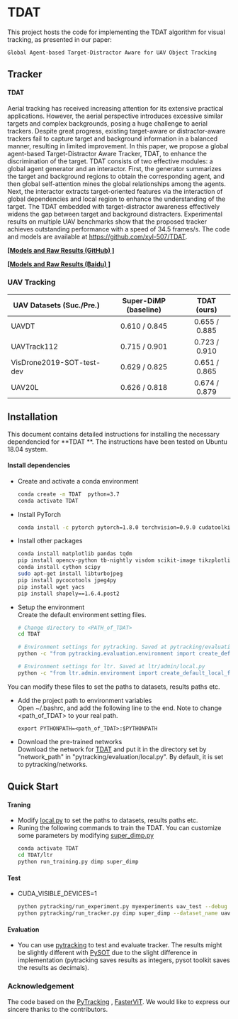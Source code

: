 # TDAT

This project hosts the code for implementing the TDAT algorithm for visual tracking, as presented in our paper:

```
Global Agent-based Target-Distractor Aware for UAV Object Tracking 
```

## Tracker
#### TDAT ####

Aerial tracking has received increasing attention for its extensive practical applications. 
However, the aerial perspective introduces excessive similar targets and complex backgrounds,
posing a huge challenge to aerial trackers. Despite great progress, existing target-aware or distractor-aware trackers 
fail to capture target and background information in a balanced manner, resulting in limited improvement. 
In this paper, we propose a global agent-based Target-Distractor Aware Tracker, TDAT, to enhance the discrimination of 
the target. TDAT consists of two effective modules: a global agent generator and an interactor. First, the generator 
summarizes the target and background regions to obtain the corresponding agent, and then global self-attention mines 
the global relationships among the agents. Next, the interactor extracts target-oriented features via the interaction 
of global dependencies and local region to enhance the understanding of the target. The TDAT embedded with 
target-distractor awareness effectively widens the gap between target and background distracters. Experimental results 
on multiple UAV benchmarks show that the proposed tracker achieves outstanding performance with a speed of 
34.5 frames/s. The code and models are available at https://github.com/xyl-507/TDAT.

[**[Models and Raw Results (GitHub) ]**](https://github.com/xyl-507/TDAT/releases/tag/models%26results)

[**[Models and Raw Results (Baidu) ]**](https://pan.baidu.com/s/1ZpCMDlVvO9wpx7E9CH6UgA?pwd=1234)

### UAV Tracking

|  UAV Datasets (Suc./Pre.)  | Super-DiMP (baseline)  |    TDAT (ours)    |
| --------------------       |   :----------------:   | :---------------: | 
|          UAVDT             |      0.610 / 0.845     |   0.655 / 0.885   |
|       UAVTrack112          |      0.715 / 0.901     |   0.723 / 0.910   |
|  VisDrone2019-SOT-test-dev |      0.629 / 0.825     |   0.651 / 0.865   |
|          UAV20L            |      0.626 / 0.818     |   0.674 / 0.879   |

## Installation
This document contains detailed instructions for installing the necessary dependencied for **TDAT **. The instructions 
have been tested on Ubuntu 18.04 system.

#### Install dependencies
* Create and activate a conda environment 
    ```bash
    conda create -n TDAT  python=3.7
    conda activate TDAT 
    ```  
* Install PyTorch
    ```bash
    conda install -c pytorch pytorch=1.8.0 torchvision=0.9.0 cudatoolkit=10.2
    ```  

* Install other packages
    ```bash
    conda install matplotlib pandas tqdm
    pip install opencv-python tb-nightly visdom scikit-image tikzplotlib gdown
    conda install cython scipy
    sudo apt-get install libturbojpeg
    pip install pycocotools jpeg4py
    pip install wget yacs
    pip install shapely==1.6.4.post2
    ```  
* Setup the environment                                                                                                 
Create the default environment setting files.

    ```bash
    # Change directory to <PATH_of_TDAT>
    cd TDAT
    
    # Environment settings for pytracking. Saved at pytracking/evaluation/local.py
    python -c "from pytracking.evaluation.environment import create_default_local_file; create_default_local_file()"
    
    # Environment settings for ltr. Saved at ltr/admin/local.py
    python -c "from ltr.admin.environment import create_default_local_file; create_default_local_file()"
    ```
You can modify these files to set the paths to datasets, results paths etc.
* Add the project path to environment variables  
Open ~/.bashrc, and add the following line to the end. Note to change <path_of_TDAT> to your real path.
    ```
    export PYTHONPATH=<path_of_TDAT>:$PYTHONPATH
    ```
* Download the pre-trained networks   
Download the network for [TDAT](https://pan.baidu.com/s/15ntlgipFTmzKDclilrEg1A?pwd=1234)
and put it in the directory set by "network_path" in "pytracking/evaluation/local.py". By default, it is set to 
pytracking/networks.

## Quick Start
#### Traning
* Modify [local.py](ltr/admin/local.py) to set the paths to datasets, results paths etc.
* Runing the following commands to train the TDAT. You can customize some parameters by modifying [super_dimp.py](ltr/train_settings/dimp/super_dimp.py)
    ```bash
    conda activate TDAT
    cd TDAT/ltr
    python run_training.py dimp super_dimp
    ```  

#### Test

* CUDA_VISIBLE_DEVICES=1
    ```bash
    python pytracking/run_experiment.py myexperiments uav_test --debug 0 --threads 0
    python pytracking/run_tracker.py dimp super_dimp --dataset_name uav --sequence bike1 --debug 0 --threads 0
    ```

#### Evaluation
* You can use [pytracking](pytracking) to test and evaluate tracker. 
The results might be slightly different with [PySOT](https://github.com/STVIR/pysot) due to the slight difference in implementation (pytracking saves results as integers, pysot toolkit saves the results as decimals).
  

### Acknowledgement
The code based on the [PyTracking](https://github.com/visionml/pytracking) , [FasterViT](https://arxiv.org/abs/2306.06189).
We would like to express our sincere thanks to the contributors.
